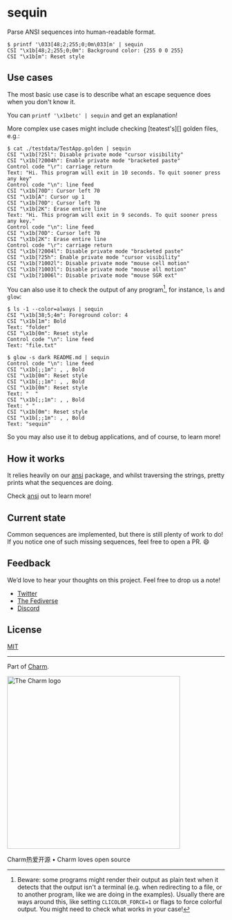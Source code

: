 # sequin

Parse ANSI sequences into human-readable format.

```console
$ printf '\033[48;2;255;0;0m\033[m' | sequin
CSI "\x1b[48;2;255;0;0m": Background color: {255 0 0 255}
CSI "\x1b[m": Reset style
```

## Use cases

The most basic use case is to describe what an escape sequence does when you
don't know it.

You can `printf '\x1betc' | sequin` and get an explanation!

More complex use cases might include checking [teatest's][] golden files, e.g.:

```console
$ cat ./testdata/TestApp.golden | sequin
CSI "\x1b[?25l": Disable private mode "cursor visibility"
CSI "\x1b[?2004h": Enable private mode "bracketed paste"
Control code "\r": carriage return
Text: "Hi. This program will exit in 10 seconds. To quit sooner press any key"
Control code "\n": line feed
CSI "\x1b[70D": Cursor left 70
CSI "\x1b[A": Cursor up 1
CSI "\x1b[70D": Cursor left 70
CSI "\x1b[2K": Erase entire line
Text: "Hi. This program will exit in 9 seconds. To quit sooner press any key."
Control code "\n": line feed
CSI "\x1b[70D": Cursor left 70
CSI "\x1b[2K": Erase entire line
Control code "\r": carriage return
CSI "\x1b[?2004l": Disable private mode "bracketed paste"
CSI "\x1b[?25h": Enable private mode "cursor visibility"
CSI "\x1b[?1002l": Disable private mode "mouse cell motion"
CSI "\x1b[?1003l": Disable private mode "mouse all motion"
CSI "\x1b[?1006l": Disable private mode "mouse SGR ext"
```

You can also use it to check the output of any program[^pipe], for instance, `ls` and `glow`:

```console
$ ls -1 --color=always | sequin
CSI "\x1b[38;5;4m": Foreground color: 4
CSI "\x1b[1m": Bold
Text: "folder"
CSI "\x1b[0m": Reset style
Control code "\n": line feed
Text: "file.txt"

$ glow -s dark README.md | sequin
Control code "\n": line feed
CSI "\x1b[;;1m": , , Bold
CSI "\x1b[0m": Reset style
CSI "\x1b[;;1m": , , Bold
CSI "\x1b[0m": Reset style
Text: "  "
CSI "\x1b[;;1m": , , Bold
Text: " "
CSI "\x1b[0m": Reset style
CSI "\x1b[;;1m": , , Bold
Text: "sequin"
```

So you may also use it to debug applications, and of course, to learn more!

## How it works

It relies heavily on our [ansi][] package, and whilst traversing the strings,
pretty prints what the sequences are doing.

Check [ansi][] out to learn more!

[teatest]: https://github.com/charmbracelet/x/tree/main/exp/teatest
[ansi]: https://github.com/charmbracelet/x/tree/main/ansi

## Current state

Common sequences are implemented, but there is still plenty of work to do!
If you notice one of such missing sequences, feel free to open a PR. 😄

## Feedback

We’d love to hear your thoughts on this project. Feel free to drop us a note!

- [Twitter](https://twitter.com/charmcli)
- [The Fediverse](https://mastodon.social/@charmcli)
- [Discord](https://charm.sh/chat)

## License

[MIT](https://github.com/charmbracelet/lipgloss/raw/master/LICENSE)

---

Part of [Charm](https://charm.sh).

<a href="https://charm.sh/"><img alt="The Charm logo" src="https://stuff.charm.sh/charm-badge.jpg" width="400"></a>

Charm热爱开源 • Charm loves open source

[^pipe]:
    Beware: some programs might render their output as plain text when it
    detects that the output isn't a terminal (e.g. when redirecting to a file,
    or to another program, like we are doing in the examples).
    Usually there are ways around this, like setting `CLICOLOR_FORCE=1` or flags
    to force colorful output. You might need to check what works in your case!
